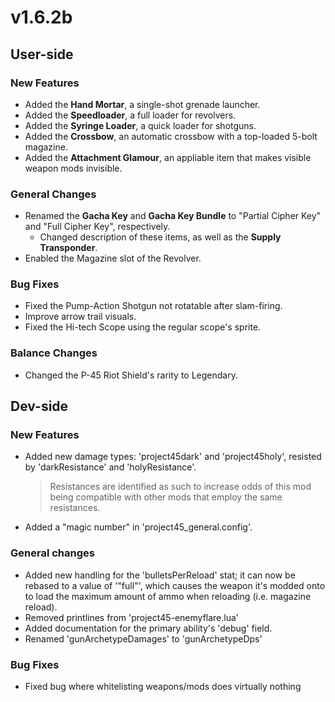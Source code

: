 # v1.6.2b
## User-side
### New Features
- Added the **Hand Mortar**, a single-shot grenade launcher.
- Added the **Speedloader**, a full loader for revolvers.
- Added the **Syringe Loader**, a quick loader for shotguns.
- Added the **Crossbow**, an automatic crossbow with a top-loaded 5-bolt magazine.
- Added the **Attachment Glamour**, an appliable item that makes visible weapon mods invisible.

### General Changes
- Renamed the **Gacha Key** and **Gacha Key Bundle** to "Partial Cipher Key" and "Full Cipher Key", respectively.
  - Changed description of these items, as well as the **Supply Transponder**.
- Enabled the Magazine slot of the Revolver.

### Bug Fixes
- Fixed the Pump-Action Shotgun not rotatable after slam-firing.
- Improve arrow trail visuals.
- Fixed the Hi-tech Scope using the regular scope's sprite.

### Balance Changes
- Changed the P-45 Riot Shield's rarity to Legendary.


## Dev-side
### New Features
- Added new damage types: 'project45dark' and 'project45holy', resisted by 'darkResistance' and 'holyResistance'.
  > Resistances are identified as such to increase odds of this mod being compatible with other mods that employ the same resistances.
- Added a "magic number" in 'project45_general.config'.

### General changes
- Added new handling for the 'bulletsPerReload' stat; it can now be rebased to a value of '"full"', which causes the weapon it's modded onto to load the maximum amount of ammo when reloading (i.e. magazine reload).
- Removed printlines from 'project45-enemyflare.lua'
- Added documentation for the primary ability's 'debug' field.
- Renamed 'gunArchetypeDamages' to 'gunArchetypeDps'

### Bug Fixes
- Fixed bug where whitelisting weapons/mods does virtually nothing
